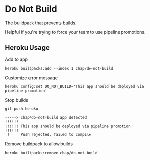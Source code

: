 # Do Not Build

The buildpack that prevents builds.

Helpful if you're trying to force your team to use pipeline promotions.

## Heroku Usage

Add to app
```
heroku buildpacks:add --index 1 chap/do-not-build
```

Customize error message
```
heroku config:set DO_NOT_BUILD='This app should be deployed via pipeline promotion'
```

Stop builds
```
git push heroku

-----> chap/do-not-build app detected
!!!!!!
!!!!!! This app should be deployed via pipeline promotion
!!!!!!
 !     Push rejected, failed to compile
```

Remove buildpack to allow builds
```
heroku buildpacks:remove chap/do-not-build
```
